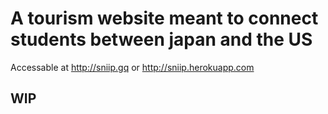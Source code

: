 # A tourism website meant to connect students between japan and the US
Accessable at http://sniip.gq or http://sniip.herokuapp.com

## WIP

